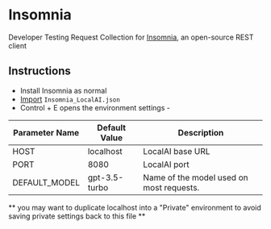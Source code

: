# Insomnia

Developer Testing Request Collection for [Insomnia](https://insomnia.rest/), an open-source REST client

## Instructions

* Install Insomnia as normal
* [Import](https://docs.insomnia.rest/insomnia/import-export-data) `Insomnia_LocalAI.json`
* Control + E opens the environment settings - 

| **Parameter Name** | **Default Value** | **Description**                          |
|--------------------|-------------------|------------------------------------------|
| HOST               | localhost         | LocalAI base URL                         |
| PORT               | 8080              | LocalAI port                             |
| DEFAULT_MODEL      | gpt-3.5-turbo     | Name of the model used on most requests. |

** you may want to duplicate localhost into a "Private" environment to avoid saving private settings back to this file **